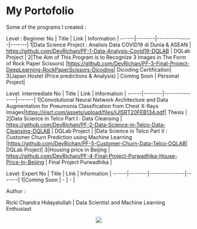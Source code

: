 # My Portofolio


Some of the programs I created :


Level : Beginner
No |  Title  | Link | Information |
------|--------|---------------|-------|
1|Data Science Project : Analisis Data COVID19 di Dunia & ASEAN  |  https://github.com/DevRichan/PF-1-Data-Analysis-Covid19-DQLAB | DQLab Project |
2|The Aim of This Program is to Recognize 3 Images in The Form of Rock Paper Scissors) |https://github.com/DevRichan/PF-3-Final-Project-DeepLearning-RockPaperScissors-Dicoding| Dicoding Certification|
3|Japan Hostel (Price predictions & Analysis) | Coming Soon | Personal Project|

Level: Intermediate
No |  Title  | Link | Information |
------|--------|---------------|-------|
1|Convolutional Neural Network Architecture and Data Augmentation for Pneumonia Classification from Chest X-Rays Images|https://ijisrt.com/assets/upload/files/IJISRT20FEB134.pdf| Thesis |
2|Data Science in Telco Part I : Data Cleansing |  https://github.com/DevRichan/PF-2-Data-Science-in-Telco-Data-Cleansing-DQLAB | DQLab Project |
 |Data Science in Telco Part II : Customer Churn Prediction using Machine Learning |https://github.com/DevRichan/PF-5-Customer-Churn-Data-Telco-DQLAB| DQLab Project|
3|Housing price in Beijing |  https://github.com/DevRichan/PF-4-Final-Project-Purwadhika-House-Price-In-Beijing | Final Project Purwadhika |



Level: Expert
No |  Title  | Link | Information |
------|--------|---------------|-------|
1|Coming Soon |  - | - |



Author : 

Ricki Chandra Hidayatullah | Data Scientist and Machine Learning Enthusiast

<center><img src="https://user-images.githubusercontent.com/53082147/101026382-6975b900-35a9-11eb-8348-808f386f2801.jpeg"></center>

